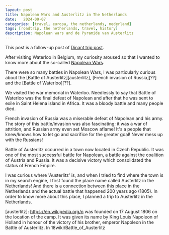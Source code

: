 ```yaml
---
layout: post
title: Napolean Wars and Austerlitz in The Netherlands
date:   2024-09-07
categories: [travel, europa, the netherlands, nederland]
tags: [roadtrip, the netherlands, travel, history]
description: Napolean wars and de Pyramide van Austerlitz
---
```


This post is a follow-up post of [Dinant trip post](/posts/dinant-waterloo-trip).

After visiting Waterloo in Belgium, my curiosity aroused so that I wanted to know more about
the so-called [Napolean Wars][napolean-wars].

There were so many battles in Napolean Wars, I was particularly curious about the [Battle of Austerlitz][austerlitz],
[French invasion of Russia][??] and the [Battle of Waterloo][??].

We visited the war memorial in Waterloo. Needlessly to say that Battle of Waterloo was the final defeat of Napolean
and after that he was sent to exile in Saint Helena island in Africa. It was a bloody battle and many people died.

French invasion of Russia was a miserable defeat of Napolean and his army. The story of this battle/invasion was also
fascinating; it was a war of attrition, and Russian army even set Moscow aflame! It's a people that knew/knows how to let go
and sacrifice for the greater goal! Never mess up with the Russians!

Battle of Austerlitz occurred in a town now located in Czech Republic. It was one of the most successful battle for Napolean,
a battle against the coalition of Austria and Russia. It was a decisive victory which consolidated the status of French Empire.

I was curious where 'Austerlitz' is, and when I tried to find where the town is in my search engine, I first found the place name
called Austerlitz in the Netherlands! And there is a connection between this place in the Netherlands and the actual battle
that happened 200 years ago (1805). In order to know more about this place, I planned a trip to Austerlitz in the Netherlands.



[napolean-wars]: https://en.wikipedia.org/wiki/Napoleonic_Wars
[austerlitz]: https://en.wikipedia.org/n was founded on 17 August 1806 on the location of the camp. It was given its name by King Louis Napoleon of Holland in honour of the victory of his brother, emperor Napoleon in the Battle of Austerlitz. In 18wiki/Battle_of_Austerlitz